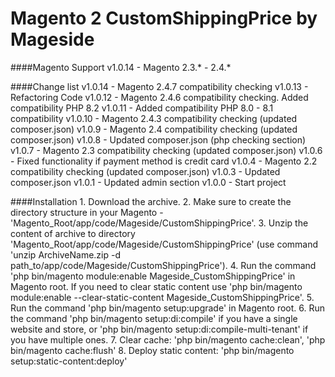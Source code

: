 Magento 2 CustomShippingPrice by Mageside
=========================================

####Magento Support
    v1.0.14 - Magento 2.3.* - 2.4.*

####Change list
    v1.0.14 - Magento 2.4.7 compatibility checking
    v1.0.13 - Refactoring Code
    v1.0.12 - Magento 2.4.6 compatibility checking. Added compatibility PHP 8.2
    v1.0.11 - Added compatibility PHP 8.0 - 8.1 compatibility
    v1.0.10 - Magento 2.4.3 compatibility checking (updated composer.json)
    v1.0.9 - Magento 2.4 compatibility checking (updated composer.json)
    v1.0.8 - Updated composer.json (php checking section)
    v1.0.7 - Magento 2.3 compatibility checking (updated composer.json)
    v1.0.6 - Fixed functionality if payment method is credit card
    v1.0.4 - Magento 2.2 compatibility checking (updated composer.json)
    v1.0.3 - Updated composer.json
    v1.0.1 - Updated admin section
    v1.0.0 - Start project

####Installation
    1. Download the archive.
    2. Make sure to create the directory structure in your Magento - 'Magento_Root/app/code/Mageside/CustomShippingPrice'.
    3. Unzip the content of archive to directory 'Magento_Root/app/code/Mageside/CustomShippingPrice'
       (use command 'unzip ArchiveName.zip -d path_to/app/code/Mageside/CustomShippingPrice').
    4. Run the command 'php bin/magento module:enable Mageside_CustomShippingPrice' in Magento root.
       If you need to clear static content use 'php bin/magento module:enable --clear-static-content Mageside_CustomShippingPrice'.
    5. Run the command 'php bin/magento setup:upgrade' in Magento root.
    6. Run the command 'php bin/magento setup:di:compile' if you have a single website and store, 
       or 'php bin/magento setup:di:compile-multi-tenant' if you have multiple ones.
    7. Clear cache: 'php bin/magento cache:clean', 'php bin/magento cache:flush'
    8. Deploy static content: 'php bin/magento setup:static-content:deploy'

